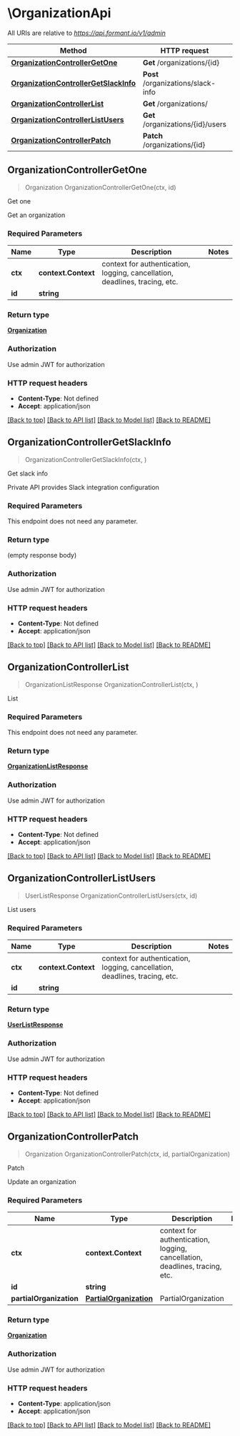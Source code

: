 # \OrganizationApi

All URIs are relative to *https://api.formant.io/v1/admin*

Method | HTTP request | Description
------------- | ------------- | -------------
[**OrganizationControllerGetOne**](OrganizationApi.md#OrganizationControllerGetOne) | **Get** /organizations/{id} | Get one
[**OrganizationControllerGetSlackInfo**](OrganizationApi.md#OrganizationControllerGetSlackInfo) | **Post** /organizations/slack-info | Get slack info
[**OrganizationControllerList**](OrganizationApi.md#OrganizationControllerList) | **Get** /organizations/ | List
[**OrganizationControllerListUsers**](OrganizationApi.md#OrganizationControllerListUsers) | **Get** /organizations/{id}/users | List users
[**OrganizationControllerPatch**](OrganizationApi.md#OrganizationControllerPatch) | **Patch** /organizations/{id} | Patch



## OrganizationControllerGetOne

> Organization OrganizationControllerGetOne(ctx, id)

Get one

Get an organization

### Required Parameters


Name | Type | Description  | Notes
------------- | ------------- | ------------- | -------------
**ctx** | **context.Context** | context for authentication, logging, cancellation, deadlines, tracing, etc.
**id** | **string**|  | 

### Return type

[**Organization**](Organization.md)

### Authorization

Use admin JWT for authorization

### HTTP request headers

- **Content-Type**: Not defined
- **Accept**: application/json

[[Back to top]](#) [[Back to API list]](../README.md#documentation-for-api-endpoints)
[[Back to Model list]](../README.md#documentation-for-models)
[[Back to README]](../README.md)


## OrganizationControllerGetSlackInfo

> OrganizationControllerGetSlackInfo(ctx, )

Get slack info

Private API provides Slack integration configuration

### Required Parameters

This endpoint does not need any parameter.

### Return type

 (empty response body)

### Authorization

Use admin JWT for authorization

### HTTP request headers

- **Content-Type**: Not defined
- **Accept**: application/json

[[Back to top]](#) [[Back to API list]](../README.md#documentation-for-api-endpoints)
[[Back to Model list]](../README.md#documentation-for-models)
[[Back to README]](../README.md)


## OrganizationControllerList

> OrganizationListResponse OrganizationControllerList(ctx, )

List

### Required Parameters

This endpoint does not need any parameter.

### Return type

[**OrganizationListResponse**](OrganizationListResponse.md)

### Authorization

Use admin JWT for authorization

### HTTP request headers

- **Content-Type**: Not defined
- **Accept**: application/json

[[Back to top]](#) [[Back to API list]](../README.md#documentation-for-api-endpoints)
[[Back to Model list]](../README.md#documentation-for-models)
[[Back to README]](../README.md)


## OrganizationControllerListUsers

> UserListResponse OrganizationControllerListUsers(ctx, id)

List users

### Required Parameters


Name | Type | Description  | Notes
------------- | ------------- | ------------- | -------------
**ctx** | **context.Context** | context for authentication, logging, cancellation, deadlines, tracing, etc.
**id** | **string**|  | 

### Return type

[**UserListResponse**](UserListResponse.md)

### Authorization

Use admin JWT for authorization

### HTTP request headers

- **Content-Type**: Not defined
- **Accept**: application/json

[[Back to top]](#) [[Back to API list]](../README.md#documentation-for-api-endpoints)
[[Back to Model list]](../README.md#documentation-for-models)
[[Back to README]](../README.md)


## OrganizationControllerPatch

> Organization OrganizationControllerPatch(ctx, id, partialOrganization)

Patch

Update an organization

### Required Parameters


Name | Type | Description  | Notes
------------- | ------------- | ------------- | -------------
**ctx** | **context.Context** | context for authentication, logging, cancellation, deadlines, tracing, etc.
**id** | **string**|  | 
**partialOrganization** | [**PartialOrganization**](PartialOrganization.md)| PartialOrganization | 

### Return type

[**Organization**](Organization.md)

### Authorization

Use admin JWT for authorization

### HTTP request headers

- **Content-Type**: application/json
- **Accept**: application/json

[[Back to top]](#) [[Back to API list]](../README.md#documentation-for-api-endpoints)
[[Back to Model list]](../README.md#documentation-for-models)
[[Back to README]](../README.md)

